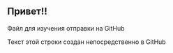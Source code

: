 ## Привет!!
Файл для изучения отправки на GitHub

Текст этой строки создан непосредственно в GitHub
